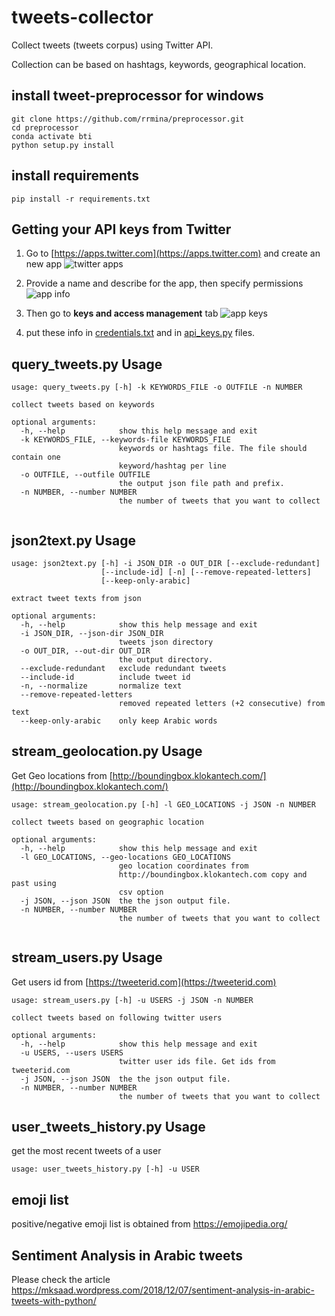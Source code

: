 # tweets-collector
Collect tweets (tweets corpus) using Twitter API. 

Collection can be based on hashtags, keywords, geographical location.

## install tweet-preprocessor for windows  
```git clone https://github.com/rrmina/preprocessor.git``` <br/>
```cd preprocessor``` <br/>
```conda activate bti``` <br/>
```python setup.py install``` <br/>


## install requirements 
```pip install -r requirements.txt```
 
 
## Getting your API keys from Twitter
1. Go to [https://apps.twitter.com](https://apps.twitter.com) and create an new app
![twitter apps](png/twitter_app1.png)

2. Provide a name and describe for the app, then specify permissions 
![app info](png/twitter_app2.png)

3. Then go to **keys and access management** tab 
![app keys](png/twitter_app3.png)

4. put these info in [credentials.txt](twitter-files/credentials.txt) and in [api_keys.py](api_keys.py) files.


## query_tweets.py Usage

```
usage: query_tweets.py [-h] -k KEYWORDS_FILE -o OUTFILE -n NUMBER

collect tweets based on keywords

optional arguments:
  -h, --help            show this help message and exit
  -k KEYWORDS_FILE, --keywords-file KEYWORDS_FILE
                        keywords or hashtags file. The file should contain one
                        keyword/hashtag per line
  -o OUTFILE, --outfile OUTFILE
                        the output json file path and prefix.
  -n NUMBER, --number NUMBER
                        the number of tweets that you want to collect


```


## json2text.py Usage
 
```
usage: json2text.py [-h] -i JSON_DIR -o OUT_DIR [--exclude-redundant]
                    [--include-id] [-n] [--remove-repeated-letters]
                    [--keep-only-arabic]

extract tweet texts from json

optional arguments:
  -h, --help            show this help message and exit
  -i JSON_DIR, --json-dir JSON_DIR
                        tweets json directory
  -o OUT_DIR, --out-dir OUT_DIR
                        the output directory.
  --exclude-redundant   exclude redundant tweets
  --include-id          include tweet id
  -n, --normalize       normalize text
  --remove-repeated-letters
                        removed repeated letters (+2 consecutive) from text
  --keep-only-arabic    only keep Arabic words
```


## stream_geolocation.py Usage 

Get Geo locations from [http://boundingbox.klokantech.com/](http://boundingbox.klokantech.com/)
```
usage: stream_geolocation.py [-h] -l GEO_LOCATIONS -j JSON -n NUMBER

collect tweets based on geographic location

optional arguments:
  -h, --help            show this help message and exit
  -l GEO_LOCATIONS, --geo-locations GEO_LOCATIONS
                        geo location coordinates from
                        http://boundingbox.klokantech.com copy and past using 
                        csv option
  -j JSON, --json JSON  the the json output file.
  -n NUMBER, --number NUMBER
                        the number of tweets that you want to collect


```


## stream_users.py Usage 

Get users id from [https://tweeterid.com](https://tweeterid.com)

```
usage: stream_users.py [-h] -u USERS -j JSON -n NUMBER

collect tweets based on following twitter users

optional arguments:
  -h, --help            show this help message and exit
  -u USERS, --users USERS
                        twitter user ids file. Get ids from tweeterid.com
  -j JSON, --json JSON  the the json output file.
  -n NUMBER, --number NUMBER
                        the number of tweets that you want to collect

```
## user_tweets_history.py Usage 
get the most recent tweets of a user
```
usage: user_tweets_history.py [-h] -u USER
```


## emoji list 
positive/negative emoji list is obtained from https://emojipedia.org/ 

## Sentiment Analysis in Arabic tweets
Please check the article https://mksaad.wordpress.com/2018/12/07/sentiment-analysis-in-arabic-tweets-with-python/
